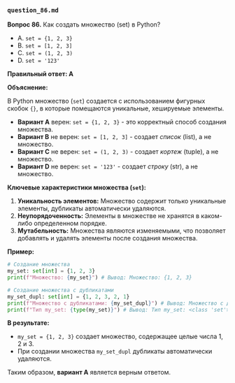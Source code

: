 ### `question_86.md`

**Вопрос 86.** Как создать множество (set) в Python?

- A.  `set = {1, 2, 3}`
- B.  `set = [1, 2, 3]`
- C.  `set = (1, 2, 3)`
- D.  `set = '123'`

**Правильный ответ: A**

**Объяснение:**

В Python множество (`set`) создается с использованием фигурных скобок `{}`, в которые помещаются уникальные, хешируемые элементы.

*   **Вариант A** верен:  `set = {1, 2, 3}` - это корректный способ создания множества.
*   **Вариант B** не верен: `set = [1, 2, 3]` - создает *список* (list), а не множество.
*   **Вариант C** не верен: `set = (1, 2, 3)` - создает *кортеж* (tuple), а не множество.
*   **Вариант D** не верен: `set = '123'` - создает *строку* (str), а не множество.

**Ключевые характеристики множества (`set`):**

1.  **Уникальность элементов:** Множество содержит только уникальные элементы, дубликаты автоматически удаляются.
2.  **Неупорядоченность:** Элементы в множестве не хранятся в каком-либо определенном порядке.
3.  **Мутабельность:** Множества являются изменяемыми, что позволяет добавлять и удалять элементы после создания множества.

**Пример:**

```python
# Создание множества
my_set: set[int] = {1, 2, 3}
print(f"Множество: {my_set}") # Вывод: Множество: {1, 2, 3}

# Создание множества с дубликатами
my_set_dupl: set[int] = {1, 2, 3, 2, 1}
print(f"Множество c дубликатами: {my_set_dupl}") # Вывод: Множество c дубликатами: {1, 2, 3}
print(f"Тип my_set: {type(my_set)}") # Вывод: Тип my_set: <class 'set'>
```
**В результате:**

*   `my_set = {1, 2, 3}` создает множество, содержащее целые числа 1, 2 и 3.
*   При создании множества `my_set_dupl` дубликаты автоматически удаляются.

Таким образом, **вариант A** является верным ответом.
